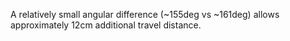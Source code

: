 A relatively small angular difference (~155deg vs ~161deg) allows approximately 12cm additional travel distance.
